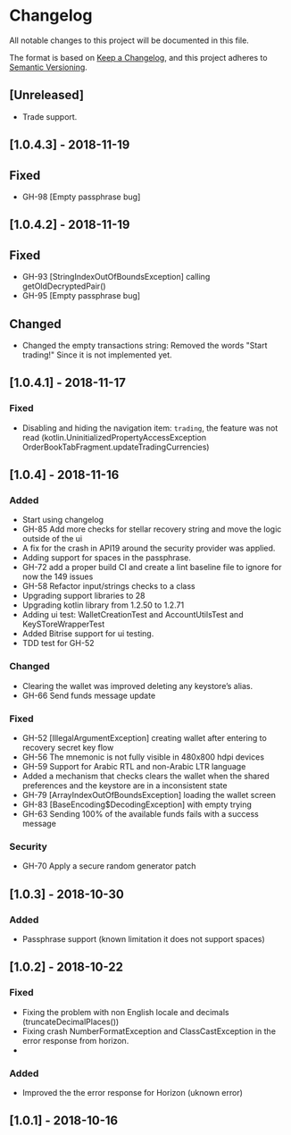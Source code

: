 # Changelog
All notable changes to this project will be documented in this file.

The format is based on [Keep a Changelog](https://keepachangelog.com/en/1.0.0/),
and this project adheres to [Semantic Versioning](https://semver.org/spec/v2.0.0.html).

## [Unreleased]
- Trade support.
## [1.0.4.3] - 2018-11-19
## Fixed
- GH-98 [Empty passphrase bug]

## [1.0.4.2] - 2018-11-19
## Fixed
- GH-93 [StringIndexOutOfBoundsException] calling getOldDecryptedPair()
- GH-95 [Empty passphrase bug]

## Changed
- Changed the empty transactions string: Removed the words "Start trading!" Since it is not implemented yet.

## [1.0.4.1] - 2018-11-17
### Fixed
- Disabling and hiding the navigation item: `trading`, the feature was not read
(kotlin.UninitializedPropertyAccessException OrderBookTabFragment.updateTradingCurrencies)

## [1.0.4] - 2018-11-16
### Added
- Start using changelog
- GH-85 Add more checks for stellar recovery string and move the logic outside of the ui
- A fix for the crash in API19 around the security provider was applied.
- Adding support for spaces in the passphrase.
- GH-72 add a proper build CI and create a lint baseline file to ignore for now the 149 issues
- GH-58 Refactor input/strings checks to a class 
- Upgrading support libraries to 28
- Upgrading kotlin library from 1.2.50 to 1.2.71
- Adding ui test: WalletCreationTest and AccountUtilsTest and KeySToreWrapperTest
- Added Bitrise support for ui testing.
- TDD test for GH-52

### Changed
- Clearing the wallet was improved deleting any keystore’s alias.
- GH-66 Send funds message update

### Fixed
- GH-52 [IllegalArgumentException] creating wallet after entering to recovery secret key flow
- GH-56 The mnemonic is not fully visible in 480x800 hdpi devices
- GH-59 Support for Arabic RTL and non-Arabic LTR language
- Added a mechanism that checks clears the wallet when the shared preferences and the keystore are in a inconsistent state
- GH-79 [ArrayIndexOutOfBoundsException] loading the wallet screen
- GH-83 [BaseEncoding$DecodingException] with empty trying
- GH-63 Sending 100% of the available funds fails with a success message

### Security
- GH-70 Apply a secure random generator patch


## [1.0.3] - 2018-10-30
### Added
- Passphrase support (known limitation it does not support spaces)


## [1.0.2] - 2018-10-22
### Fixed
- Fixing the problem with non English locale and decimals (truncateDecimalPlaces())
- Fixing crash NumberFormatException and ClassCastException in the error response from horizon.
- 
### Added
- Improved the the error response for Horizon (uknown error)

## [1.0.1] - 2018-10-16

